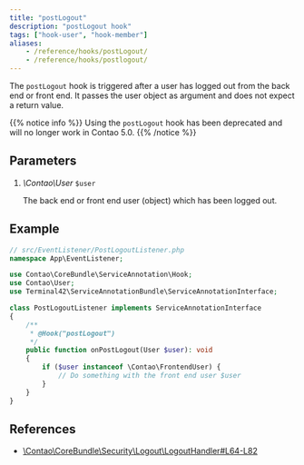```yaml
---
title: "postLogout"
description: "postLogout hook"
tags: ["hook-user", "hook-member"]
aliases:
    - /reference/hooks/postLogout/
    - /reference/hooks/postlogout/
---
```



The `postLogout` hook is triggered after a user has logged out from the back end 
or front end. It passes the user object as argument and does not expect a return value.

{{% notice info %}}
Using the `postLogout` hook has been deprecated and will no longer work in Contao 5.0.
{{% /notice %}}


## Parameters

1. *\Contao\User* `$user`

    The back end or front end user (object) which has been logged out.


## Example

```php
// src/EventListener/PostLogoutListener.php
namespace App\EventListener;

use Contao\CoreBundle\ServiceAnnotation\Hook;
use Contao\User;
use Terminal42\ServiceAnnotationBundle\ServiceAnnotationInterface;

class PostLogoutListener implements ServiceAnnotationInterface
{
    /**
     * @Hook("postLogout")
     */
    public function onPostLogout(User $user): void
    {
        if ($user instanceof \Contao\FrontendUser) {
            // Do something with the front end user $user  
        }
    }
}
```


## References

* [\Contao\CoreBundle\Security\Logout\LogoutHandler#L64-L82](https://github.com/contao/contao/blob/4.7.6/core-bundle/src/Security/Logout/LogoutHandler.php#L64-L82)
